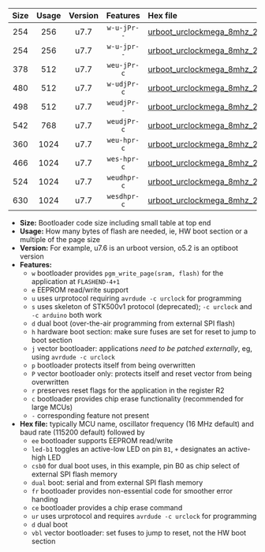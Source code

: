 |Size|Usage|Version|Features|Hex file|
|:-:|:-:|:-:|:-:|:--|
|254|256|u7.7|`w-u-jPr--`|[urboot_urclockmega_8mhz_250000bps_led+c7_ur_vbl.hex](https://raw.githubusercontent.com/stefanrueger/urboot.hex/main/boards/urclockmega/fcpu_8mhz/250000_bps/urboot_urclockmega_8mhz_250000bps_led+c7_ur_vbl.hex)|
|254|256|u7.7|`w-u-jpr--`|[urboot_urclockmega_8mhz_250000bps_led+c7_fr_ur_vbl.hex](https://raw.githubusercontent.com/stefanrueger/urboot.hex/main/boards/urclockmega/fcpu_8mhz/250000_bps/urboot_urclockmega_8mhz_250000bps_led+c7_fr_ur_vbl.hex)|
|378|512|u7.7|`weu-jPr-c`|[urboot_urclockmega_8mhz_250000bps_ee_led+c7_fr_ce_ur_vbl.hex](https://raw.githubusercontent.com/stefanrueger/urboot.hex/main/boards/urclockmega/fcpu_8mhz/250000_bps/urboot_urclockmega_8mhz_250000bps_ee_led+c7_fr_ce_ur_vbl.hex)|
|480|512|u7.7|`w-udjPr-c`|[urboot_urclockmega_8mhz_250000bps_led+c7_csb3_dual_fr_ce_ur_vbl.hex](https://raw.githubusercontent.com/stefanrueger/urboot.hex/main/boards/urclockmega/fcpu_8mhz/250000_bps/urboot_urclockmega_8mhz_250000bps_led+c7_csb3_dual_fr_ce_ur_vbl.hex)|
|498|512|u7.7|`weudjPr--`|[urboot_urclockmega_8mhz_250000bps_ee_led+c7_csb3_dual_fr_ur_vbl.hex](https://raw.githubusercontent.com/stefanrueger/urboot.hex/main/boards/urclockmega/fcpu_8mhz/250000_bps/urboot_urclockmega_8mhz_250000bps_ee_led+c7_csb3_dual_fr_ur_vbl.hex)|
|542|768|u7.7|`weudjPr-c`|[urboot_urclockmega_8mhz_250000bps_ee_led+c7_csb3_dual_fr_ce_ur_vbl.hex](https://raw.githubusercontent.com/stefanrueger/urboot.hex/main/boards/urclockmega/fcpu_8mhz/250000_bps/urboot_urclockmega_8mhz_250000bps_ee_led+c7_csb3_dual_fr_ce_ur_vbl.hex)|
|360|1024|u7.7|`weu-hpr-c`|[urboot_urclockmega_8mhz_250000bps_ee_led+c7_fr_ce_ur.hex](https://raw.githubusercontent.com/stefanrueger/urboot.hex/main/boards/urclockmega/fcpu_8mhz/250000_bps/urboot_urclockmega_8mhz_250000bps_ee_led+c7_fr_ce_ur.hex)|
|466|1024|u7.7|`wes-hpr-c`|[urboot_urclockmega_8mhz_250000bps_ee_led+c7_fr_ce.hex](https://raw.githubusercontent.com/stefanrueger/urboot.hex/main/boards/urclockmega/fcpu_8mhz/250000_bps/urboot_urclockmega_8mhz_250000bps_ee_led+c7_fr_ce.hex)|
|524|1024|u7.7|`weudhpr-c`|[urboot_urclockmega_8mhz_250000bps_ee_led+c7_csb3_dual_fr_ce_ur.hex](https://raw.githubusercontent.com/stefanrueger/urboot.hex/main/boards/urclockmega/fcpu_8mhz/250000_bps/urboot_urclockmega_8mhz_250000bps_ee_led+c7_csb3_dual_fr_ce_ur.hex)|
|630|1024|u7.7|`wesdhpr-c`|[urboot_urclockmega_8mhz_250000bps_ee_led+c7_csb3_dual_fr_ce.hex](https://raw.githubusercontent.com/stefanrueger/urboot.hex/main/boards/urclockmega/fcpu_8mhz/250000_bps/urboot_urclockmega_8mhz_250000bps_ee_led+c7_csb3_dual_fr_ce.hex)|

- **Size:** Bootloader code size including small table at top end
- **Usage:** How many bytes of flash are needed, ie, HW boot section or a multiple of the page size
- **Version:** For example, u7.6 is an urboot version, o5.2 is an optiboot version
- **Features:**
  + `w` bootloader provides `pgm_write_page(sram, flash)` for the application at `FLASHEND-4+1`
  + `e` EEPROM read/write support
  + `u` uses urprotocol requiring `avrdude -c urclock` for programming
  + `s` uses skeleton of STK500v1 protocol (deprecated); `-c urclock` and `-c arduino` both work
  + `d` dual boot (over-the-air programming from external SPI flash)
  + `h` hardware boot section: make sure fuses are set for reset to jump to boot section
  + `j` vector bootloader: applications *need to be patched externally*, eg, using `avrdude -c urclock`
  + `p` bootloader protects itself from being overwritten
  + `P` vector bootloader only: protects itself and reset vector from being overwritten
  + `r` preserves reset flags for the application in the register R2
  + `c` bootloader provides chip erase functionality (recommended for large MCUs)
  + `-` corresponding feature not present
- **Hex file:** typically MCU name, oscillator frequency (16 MHz default) and baud rate (115200 default) followed by
  + `ee` bootloader supports EEPROM read/write
  + `led-b1` toggles an active-low LED on pin `B1`, `+` designates an active-high LED
  + `csb0` for dual boot uses, in this example, pin B0 as chip select of external SPI flash memory
  + `dual` boot: serial and from external SPI flash memory
  + `fr` bootloader provides non-essential code for smoother error handing
  + `ce` bootloader provides a chip erase command
  + `ur` uses urprotocol and requires `avrdude -c urclock` for programming
  + `d` dual boot
  + `vbl` vector bootloader: set fuses to jump to reset, not the HW boot section
